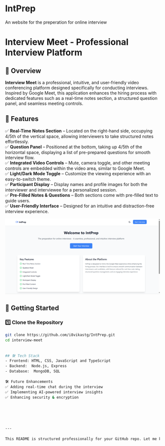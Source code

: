 # IntPrep
An website for the preperation for online interview


# Interview Meet - Professional Interview Platform  

## 🚀 Overview  
**Interview Meet** is a professional, intuitive, and user-friendly video conferencing platform designed specifically for conducting interviews. Inspired by Google Meet, this application enhances the hiring process with dedicated features such as a real-time notes section, a structured question panel, and seamless meeting controls.  

## 🎯 Features  
✅ **Real-Time Notes Section** – Located on the right-hand side, occupying 4/5th of the vertical space, allowing interviewers to take structured notes effortlessly.  
✅ **Question Panel** – Positioned at the bottom, taking up 4/5th of the horizontal space, displaying a list of pre-prepared questions for smooth interview flow.  
✅ **Integrated Video Controls** – Mute, camera toggle, and other meeting controls are embedded within the video area, similar to Google Meet.  
✅ **Light/Dark Mode Toggle** – Customize the viewing experience with an easy-to-switch theme.  
✅ **Participant Display** – Display names and profile images for both the interviewer and interviewee for a personalized session.  
✅ **Pre-Filled Notes & Questions** – Both sections come with pre-filled text to guide users.  
✅ **User-Friendly Interface** – Designed for an intuitive and distraction-free interview experience.  

![Image alt](https://github.com/18vikastg/IntPrep/blob/344f5fc8cad101d154cd88bc0fe6c1759d1229af/Screenshot%202025-02-02%20164329.png)


## 🚀 Getting Started  

### 1️⃣ Clone the Repository  
```sh
git clone https://github.com/i8vikastg/IntPrep.git
cd interview-meet


## 🛠️ Tech Stack  
- Frontend: HTML, CSS, JavaScript and TypeScript 
- Backend:  Node.js, Express 
- Database:  MongoDB, SQL  

🛠️ Future Enhancements
✅ Adding real-time chat during the interview
✅ Implementing AI-powered interview insights
✅ Enhancing security & encryption





---

This README is structured professionally for your GitHub repo. Let me know if you want modifications! 🚀

